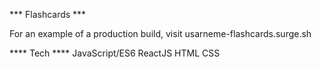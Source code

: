 *** Flashcards ***

For an example of a production build, visit usarneme-flashcards.surge.sh







**** Tech ****
JavaScript/ES6
ReactJS
HTML
CSS
